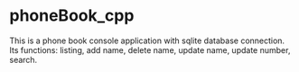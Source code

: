 # phoneBook_cpp
This is a phone book console application with sqlite database connection.
Its functions: listing, add name, delete name, update name, update number, search.
